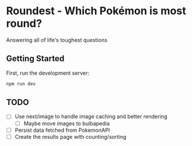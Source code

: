 # Roundest - Which Pokémon is most round?

Answering all of life's toughest questions

## Getting Started

First, run the development server:

```bash
npm run dev
```

## TODO

- [ ] Use next/image to handle image caching and better rendering
  - [ ] Maybe move images to bulbapedia
- [ ] Persist data fetched from PokemonAPI
- [ ] Create the results page with counting/sorting
